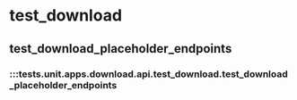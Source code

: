 # test_download

## test_download_placeholder_endpoints

### :::tests.unit.apps.download.api.test_download.test_download_placeholder_endpoints

